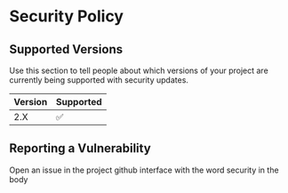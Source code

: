 # Security Policy

## Supported Versions

Use this section to tell people about which versions of your project are
currently being supported with security updates.

| Version | Supported          |
| ------- | ------------------ |
| 2.X     | :white_check_mark: |


## Reporting a Vulnerability

Open an issue in the project github interface with the word security in the body


